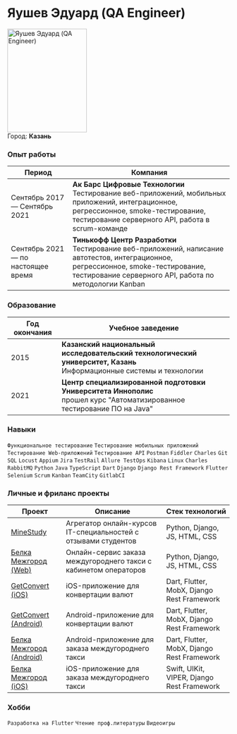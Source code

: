 # Яушев Эдуард (QA Engineer)

<img src="https://i.ibb.co/GRY8yvT/2021-04-09-11-15-44.jpg" width="180" height="235" alt="Яушев Эдуард (QA Engineer)">\
Город: **Казань**

### Опыт работы
| Период | Компания |
|--|--|
| Сентябрь  2017 — Сентябрь  2021 |**Ак Барс Цифровые Технологии**<br>Тестирование веб-приложений, мобильных приложений, интеграционное, регрессионное, smoke-тестирование, тестирование серверного API, работа в scrum-команде
| Сентябрь  2021 — по настоящее время |**Тинькофф Центр Разработки**<br>Тестирование веб-приложений, написание автотестов, интеграционное, регрессионное, smoke-тестирование, тестирование серверного API, работа по методологии Kanban



### Образование
| Год окончания | Учебное заведение |
|--|--|
| 2015 |**Казанский национальный исследовательский технологический университет, Казань**<br> Информационные системы и технологии 
| 2021 |**Центр специализированной подготовки Университета Иннополис**<br> прошел курс "Автоматизированное тестирование ПО на Java"



### Навыки

 ``` Функциональное тестирование ``` ``` Тестирование мобильных приложений ``` ``` Тестирование Web-приложений ``` ``` Тестирование API ``` ``` Postman ``` ``` Fiddler ``` ``` Charles ``` ``` Git  ``` ``` SQL ``` ``` Locust ``` ``` Appium ``` ``` Jira ``` ``` TestRail ``` ``` Allure TestOps ``` ``` Kibana ``` ``` Linux ``` ``` Charles ``` ``` RabbitMQ ``` ``` Python ``` ``` Java ``` ``` TypeScript ``` ``` Dart ``` ``` Django ``` ``` Django Rest Framework ``` ``` Flutter ``` ``` Selenium ```  ``` Scrum ``` ``` Kanban ``` ``` TeamCity ``` ``` GitlabCI ```

### Личные и фриланс проекты
| Проект | Описание | Стек технологий |
|--|--|--|
| [MineStudy](https://minestudy.ru/) | Агрегатор онлайн-курсов IT-специальностей с отзывами студентов | Python, Django, JS, HTML, CSS |
| [Белка Межгород (Web)](https://taxibelka.ru/) | Онлайн-сервис заказа междугороднего такси с кабинетом операторов | Python, Django, JS, HTML, CSS |
| [GetConvert (iOS)](https://apps.apple.com/us/app/getconvert/id1668757004) | iOS-приложение для конвертации валют | Dart, Flutter, MobX, Django Rest Framework|
| [GetConvert (Android)](https://play.google.com/store/apps/details?id=com.yaushev.currency_converter) | Android-приложение для конвертации валют | Dart, Flutter, MobX, Django Rest Framework|
| [Белка Межгород (Android)](https://play.google.com/store/apps/details?id=com.yaushev.belka_flutter) | Android-приложение для заказа междугороднего такси | Dart, Flutter, MobX, Django Rest Framework|
| [Белка Межгород (iOS)](https://apps.apple.com/ru/app/%D0%B1%D0%B5%D0%BB%D0%BA%D0%B0-%D0%BC%D0%B5%D0%B6%D0%B3%D0%BE%D1%80%D0%BE%D0%B4/id1634272706) | iOS-приложение для заказа междугороднего такси | Swift, UIKit, VIPER, Django Rest Framework|

### Хобби

 ``` Разработка на Flutter ```  ``` Чтение проф.литературы ```  ``` Видеоигры ```
